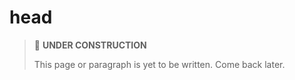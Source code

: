 # head

> 🚧 **UNDER CONSTRUCTION**
>
> This page or paragraph is yet to be written. Come back later.
